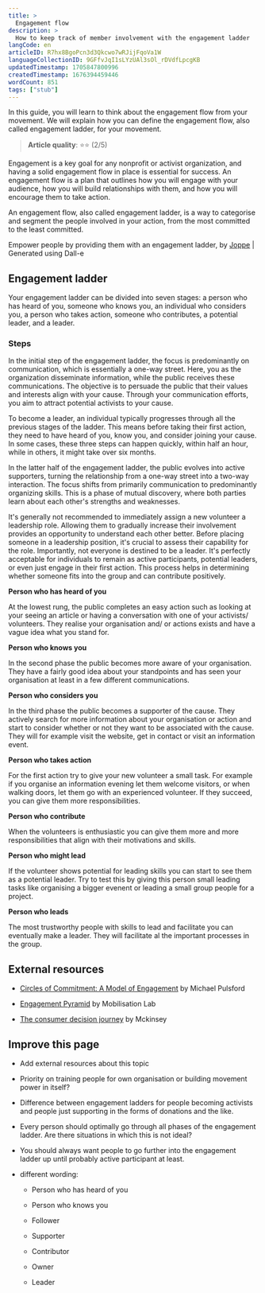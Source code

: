 ```yaml
---
title: >
  Engagement flow
description: >
  How to keep track of member involvement with the engagement ladder
langCode: en
articleID: R7hx8BgoPcn3d3Qkcwo7wRJijFqoVa1W
languageCollectionID: 9GFfvJqI1sLYzUAl3sOl_rDVdfLpcgKB
updatedTimestamp: 1705847800996
createdTimestamp: 1676394459446
wordCount: 851
tags: ["stub"]
---
```


In this guide, you will learn to think about the engagement flow from your movement. We will explain how you can define the engagement flow, also called engagement ladder, for your movement.

> **Article quality**: ⭐️⭐️ (2/5)

Engagement is a key goal for any nonprofit or activist organization, and having a solid engagement flow in place is essential for success. An engagement flow is a plan that outlines how you will engage with your audience, how you will build relationships with them, and how you will encourage them to take action.

An engagement flow, also called engagement ladder, is a way to categorise and segment the people involved in your action, from the most committed to the least committed.

<dynamic-image imageid="a31d74e1-a050-4c74-7e2c-f2a0fa0ba200" alt="A little girl climbing up a ladder, speaking to large businessmen"><p>Empower people by providing them with an engagement ladder, by <a target="_blank" href="https://edit.activisthandbook.org/author/tzmE91SnnrbJJXuvQNBl9rt6HK63">Joppe</a> | Generated using Dall-e</p></dynamic-image>

## Engagement ladder

Your engagement ladder can be divided into seven stages: a person who has heard of you, someone who knows you, an individual who considers you, a person who takes action, someone who contributes, a potential leader, and a leader.

### Steps

In the initial step of the engagement ladder, the focus is predominantly on communication, which is essentially a one-way street. Here, you as the organization disseminate information, while the public receives these communications. The objective is to persuade the public that their values and interests align with your cause. Through your communication efforts, you aim to attract potential activists to your cause.

To become a leader, an individual typically progresses through all the previous stages of the ladder. This means before taking their first action, they need to have heard of you, know you, and consider joining your cause. In some cases, these three steps can happen quickly, within half an hour, while in others, it might take over six months.

In the latter half of the engagement ladder, the public evolves into active supporters, turning the relationship from a one-way street into a two-way interaction. The focus shifts from primarily communication to predominantly organizing skills. This is a phase of mutual discovery, where both parties learn about each other's strengths and weaknesses.

It's generally not recommended to immediately assign a new volunteer a leadership role. Allowing them to gradually increase their involvement provides an opportunity to understand each other better. Before placing someone in a leadership position, it's crucial to assess their capability for the role. Importantly, not everyone is destined to be a leader. It's perfectly acceptable for individuals to remain as active participants, potential leaders, or even just engage in their first action. This process helps in determining whether someone fits into the group and can contribute positively.

**Person who has heard of you**

At the lowest rung, the public completes an easy action such as looking at your seeing an article or having a conversation with one of your activists/ volunteers. They realise your organisation and/ or actions exists and have a vague idea what you stand for.

**Person who knows you**

In the second phase the public becomes more aware of your organisation. They have a fairly good idea about your standpoints and has seen your organisation at least in a few different communications.

**Person who considers you**

In the third phase the public becomes a supporter of the cause. They actively search for more information about your organisation or action and start to consider whether or not they want to be associated with the cause. They will for example visit the website, get in contact or visit an information event.

**Person who takes action**

For the first action try to give your new volunteer a small task. For example if you organise an information evening let them welcome visitors, or when walking doors, let them go with an experienced volunteer. If they succeed, you can give them more responsibilities.

**Person who contribute**

When the volunteers is enthusiastic you can give them more and more responsibilities that align with their motivations and skills.

**Person who might lead**

If the volunteer shows potential for leading skills you can start to see them as a potential leader. Try to test this by giving this person small leading tasks like organising a bigger evenent or leading a small group people for a project.

**Person who leads**

The most trustworthy people with skills to lead and facilitate you can eventually make a leader. They will facilitate al the important processes in the group.

## **External resources**

-   [Circles of Commitment: A Model of Engagement](https://commonslibrary.org/circles-of-commitment/?utm_source=activisthandbook.org) by Michael Pulsford
    
-   [Engagement Pyramid](https://commonslibrary.org/engagement-pyramid/?utm_source=activisthandbook.org) by Mobilisation Lab
    
-   [The consumer decision journey](https://www.bonterratech.com/blog/nonprofit-ladder-of-engagement?utm_source=activisthandbook.org) by Mckinsey
    

## Improve this page

-   Add external resources about this topic
    
-   Priority on training people for own organisation or building movement power in itself?
    
-   Difference between engagement ladders for people becoming activists and people just supporting in the forms of donations and the like.
    
-   Every person should optimally go through all phases of the engagement ladder. Are there situations in which this is not ideal?
    
-   You should always want people to go further into the engagement ladder up until probably active participant at least.
    
-   different wording:
    
    -   Person who has heard of you
        
    -   Person who knows you
        
    -   Follower
        
    -   Supporter
        
    -   Contributor
        
    -   Owner
        
    -   Leader